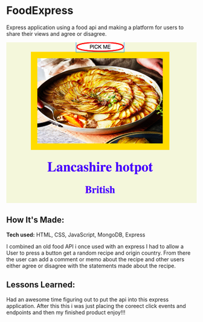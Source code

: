 # FoodExpress
Express application using a food api and making a platform for users to share their views and agree or disagree.

![Food](foodexpress/foodexpress1.png)

## How It's Made:

**Tech used:** HTML, CSS, JavaScript, MongoDB, Express

I combined an old food API i once used with an express I had to allow a User to press a button get a random recipe and origin country. From there the user can add a comment or memo about the recipe and other users either agree or disagree with the statements made about the recipe.

## Lessons Learned:

Had an awesome time figuring out to put the api into this express application. After this this i was just placing the coreect click events and endpoints and then my finished product enjoy!!!
